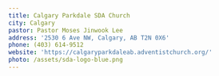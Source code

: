 ```yaml
---
title: Calgary Parkdale SDA Church
city: Calgary
pastor: Pastor Moses Jinwook Lee
address: '2530 6 Ave NW, Calgary, AB T2N 0X6'
phone: (403) 614-9512
website: 'https://calgaryparkdaleab.adventistchurch.org/'
photo: /assets/sda-logo-blue.png
---
```

